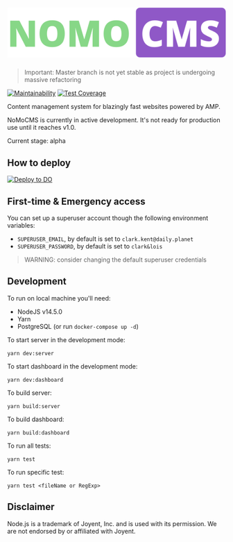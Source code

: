 # ![NoMoCMS](./logo.svg)

> Important: Master branch is not yet stable as project is undergoing massive refactoring

[![Maintainability](https://api.codeclimate.com/v1/badges/fba64515ad8b4aa8c338/maintainability)](https://codeclimate.com/github/ValeriaVG/nomocms/maintainability)
[![Test Coverage](https://api.codeclimate.com/v1/badges/fba64515ad8b4aa8c338/test_coverage)](https://codeclimate.com/github/ValeriaVG/nomocms/test_coverage)

Content management system for blazingly fast websites powered by AMP.

NoMoCMS is currently in active development. It's not ready for production use until it reaches v1.0.

Current stage: alpha

## How to deploy

[![Deploy to DO](https://www.deploytodo.com/do-btn-blue.svg)](https://cloud.digitalocean.com/apps/new?repo=https://github.com/ValeriaVG/nomocms/tree/main&refcode=6ad1223ed047)

## First-time & Emergency access

You can set up a superuser account though the following environment variables:

- `SUPERUSER_EMAIL`, by default is set to `clark.kent@daily.planet`
- `SUPERUSER_PASSWORD`, by default is set to `clark&lois`

> WARNING: consider changing the default superuser credentials

## Development

To run on local machine you'll need:

- NodeJS v14.5.0
- Yarn
- PostgreSQL (or run `docker-compose up -d`)

To start server in the development mode:

```
yarn dev:server
```

To start dashboard in the development mode:

```
yarn dev:dashboard
```

To build server:

```
yarn build:server
```

To build dashboard:

```
yarn build:dashboard
```

To run all tests:

```
yarn test
```

To run specific test:

```
yarn test <fileName or RegExp>
```

## Disclaimer

Node.js is a trademark of Joyent, Inc. and is used with its permission. We are not endorsed by or
affiliated with Joyent.
